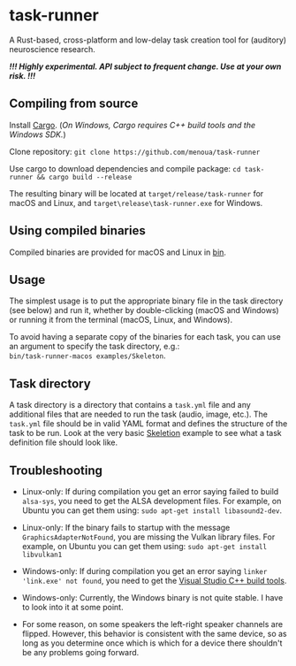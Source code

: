 # task-runner

A Rust-based, cross-platform and low-delay task creation tool for (auditory) neuroscience research.

***!!! Highly experimental. API subject to frequent change. Use at your own risk. !!!***

## Compiling from source

Install [Cargo](https://doc.rust-lang.org/cargo/getting-started/installation.html). (*On Windows, Cargo requires C++ build tools and the Windows SDK.*)

Clone repository: `git clone https://github.com/menoua/task-runner`

Use cargo to download dependencies and compile package: `cd task-runner && cargo build --release`

The resulting binary will be located at `target/release/task-runner` for macOS and Linux, and `target\release\task-runner.exe` for Windows.

## Using compiled binaries

Compiled binaries are provided for macOS and Linux in [bin](https://github.com/menoua/task-runner/tree/main/bin).

## Usage

The simplest usage is to put the appropriate binary file in the task directory (see below) and run it, whether by double-clicking (macOS and Windows) or running it from the terminal (macOS, Linux, and Windows).

To avoid having a separate copy of the binaries for each task, you can use an argument to specify the task directory, e.g.:<br/>
`bin/task-runner-macos examples/Skeleton`.

## Task directory

A task directory is a directory that contains a `task.yml` file and any additional files that are needed to run the task (audio, image, etc.). The `task.yml` file should be in valid YAML format and defines the structure of the task to be run. Look at the very basic [Skeletion](https://github.com/menoua/task-runner/tree/main/examples/Skeleton) example to see what a task definition file should look like.

## Troubleshooting

* Linux-only: If during compilation you get an error saying failed to build `alsa-sys`, you need to get the ALSA development files. For example, on Ubuntu you can get them using: `sudo apt-get install libasound2-dev`.

* Linux-only: If the binary fails to startup with the message `GraphicsAdapterNotFound`, you are missing the Vulkan library files. For example, on Ubuntu you can get them using: `sudo apt-get install libvulkan1`

* Windows-only: If during compilation you get an error saying `linker 'link.exe' not found`, you need to get the [Visual Studio C++ build tools](https://visualstudio.microsoft.com/visual-cpp-build-tools/).

* Windows-only: Currently, the Windows binary is not quite stable. I have to look into it at some point.

* For some reason, on some speakers the left-right speaker channels are flipped. However, this behavior is consistent with the same device, so as long as you determine once which is which for a device there shouldn't be any problems going forward.
